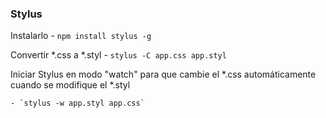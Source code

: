 ### Stylus

Instalarlo
	- `npm install stylus -g`

Convertir *.css a *.styl
	- `stylus -C app.css app.styl`

Iniciar Stylus en modo "watch" para que cambie el *.css automáticamente cuando se modifique el *.styl

	- `stylus -w app.styl app.css`